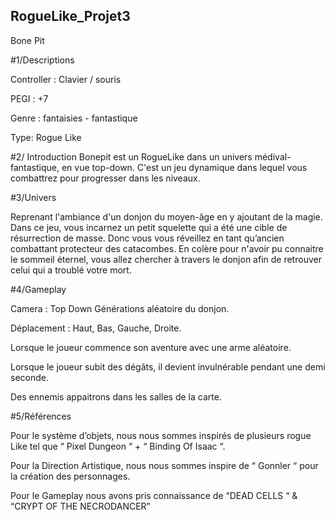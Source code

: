 ## RogueLike_Projet3

Bone Pit 

#1/Descriptions  

Controller : Clavier / souris 

 PEGI : +7  

Genre : fantaisies - fantastique  

Type: Rogue Like 

 
#2/ Introduction 
Bonepit est un RogueLike dans un univers médival-fantastique, en vue top-down. C'est un jeu dynamique dans lequel vous combattrez pour progresser dans les niveaux.
 

#3/Univers 

 Reprenant l'ambiance d'un donjon du moyen-âge en y ajoutant de la magie. Dans ce jeu, vous incarnez un petit squelette qui a été une cible de résurrection de masse.
Donc vous vous réveillez en tant qu’ancien combattant protecteur des catacombes.
En colère pour n'avoir pu connaitre le sommeil éternel, vous allez chercher à travers le donjon afin de retrouver celui qui a troublé votre mort. 


#4/Gameplay 

Camera : Top Down Générations aléatoire du donjon. 

Déplacement : Haut, Bas, Gauche, Droite. 

Lorsque le joueur commence son aventure avec une arme aléatoire. 

Lorsque le joueur subit des dégâts, il devient invulnérable pendant une demi seconde. 

Des ennemis appaitrons dans les salles de la carte.


#5/Références  

Pour le système d’objets, nous nous sommes inspirés de plusieurs rogue Like tel que “ Pixel Dungeon “ + “ Binding Of Isaac “. 

 Pour la Direction Artistique, nous nous sommes inspire de “ Gonnler “ pour la création des personnages. 

 Pour le Gameplay nous avons pris connaissance de “DEAD CELLS “ & “CRYPT OF THE NECRODANCER” 
